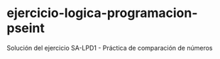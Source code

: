 # ejercicio-logica-programacion-pseint
Solución del ejercicio SA-LPD1 - Práctica de comparación de números
